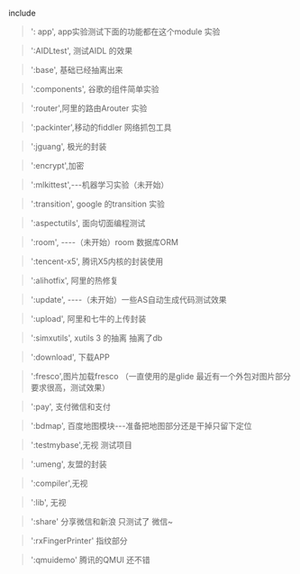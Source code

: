 include
>': app', app实验测试下面的功能都在这个module 实验

>':AIDLtest',  测试AIDL 的效果

 >':base', 基础已经抽离出来

 >':components', 谷歌的组件简单实验

>':router',阿里的路由Arouter 实验

>':packinter',移动的fiddler 网络抓包工具

 >':jguang', 极光的封装

>':encrypt',加密

> ':mlkittest',---机器学习实验（未开始）

> ':transition', google 的transition 实验

> ':aspectutils', 面向切面编程测试

> ':room', ----（未开始）room 数据库ORM

>  ':tencent-x5', 腾讯X5内核的封装使用

>':alihotfix', 阿里的热修复

>':update', ----（未开始）一些AS自动生成代码测试效果

>':upload', 阿里和七牛的上传封装

> ':simxutils', xutils 3 的抽离  抽离了db

>':download', 下载APP

> ':fresco',图片加载fresco （一直使用的是glide 最近有一个外包对图片部分要求很高，测试效果）

 > ':pay', 支付微信和支付

>   ':bdmap', 百度地图模块---准备把地图部分还是干掉只留下定位

>  ':testmybase',无视 测试项目

> ':umeng', 友盟的封装

>  ':compiler',无视

> ':lib', 无视

> ':share' 分享微信和新浪  只测试了 微信~

> ':rxFingerPrinter' 指纹部分

> ':qmuidemo' 腾讯的QMUI 还不错



